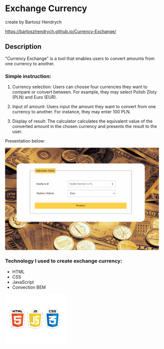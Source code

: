 # Exchange Currency
create by Bartosz Hendrych

https://bartoszhendrych.github.io/Currency-Exchange/

## Description 

"Currency Exchange" is a tool that enables users to convert amounts from one currency to another.

### Simple instruction: 

1. Currency selection: Users can choose four currencies they want to compare or convert between. For example, they may select Polish Zloty (PLN) and Euro (EUR).

2. Input of amount: Users input the amount they want to convert from one currency to another. For instance, they may enter 100 PLN.

3. Display of result: The calculator calculates the equivalent value of the converted amount in the chosen currency and presents the result to the user.

Presentation below:

![gif](image/Animation.gif)

### Technology I used to create exchange currency:
- HTML
- CSS
- JavaScript
- Convection BEM

![imagehtmlcssJS](image/obrazhtml1.png)
 
